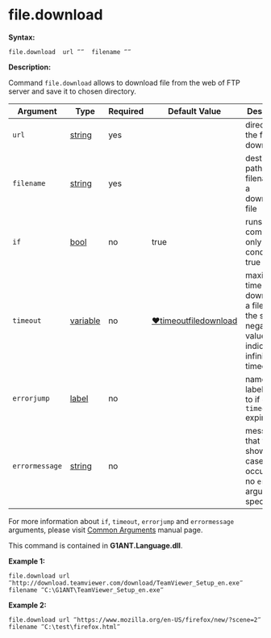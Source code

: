 # file.download

**Syntax:**

```G1ANT
file.download  url ‴‴  filename ‴‴ 
```

**Description:**

Command `file.download` allows to download file from the web of FTP server and save it to chosen directory.

| Argument | Type | Required | Default Value | Description |
| -------- | ---- | -------- | ------------- | ----------- |
|`url`| [string](https://github.com/G1ANT-Robot/G1ANT.Manual/blob/master/G1ANT-Language/Structures/string.md) | yes | | direct link to the file to be downloaded |
|`filename`| [string](https://github.com/G1ANT-Robot/G1ANT.Manual/blob/master/G1ANT-Language/Structures/string.md) | yes |  | destination path and filename for a downloaded file |
|`if`| [bool](https://github.com/G1ANT-Robot/G1ANT.Manual/blob/master/G1ANT-Language/Structures/bool.md) | no | true | runs the command only if condition is true |
|`timeout`| [variable](https://github.com/G1ANT-Robot/G1ANT.Manual/blob/master/G1ANT-Language/Special-Characters/variable.md) | no | [♥timeoutfiledownload](https://github.com/G1ANT-Robot/G1ANT.Manual/blob/master/G1ANT-Language/Variables/Special-Variables.md) | maximal time for downloading a file from the server; negative value indicates infinite timeout |
|`errorjump` | [label](https://github.com/G1ANT-Robot/G1ANT.Manual/blob/master/G1ANT-Language/Structures/label.md) | no | | name of the label to jump to if given `timeout` expires |
|`errormessage`| [string](https://github.com/G1ANT-Robot/G1ANT.Manual/blob/master/G1ANT-Language/Structures/string.md) | no |  | message that will be shown in case error occurs and no `errorjump` argument is specified |

For more information about `if`, `timeout`, `errorjump` and `errormessage` arguments, please visit [Common Arguments](https://github.com/G1ANT-Robot/G1ANT.Manual/blob/master/G1ANT-Language/Common-Arguments.md)  manual page.

This command is contained in **G1ANT.Language.dll**.

**Example 1:**

```G1ANT
file.download url ‴http://download.teamviewer.com/download/TeamViewer_Setup_en.exe‴ filename ‴C:\G1ANT\TeamViewer_Setup_en.exe‴
```

**Example 2:**

```G1ANT
file.download url ‴https://www.mozilla.org/en-US/firefox/new/?scene=2‴ filename ‴C:\test\firefox.html‴
```
